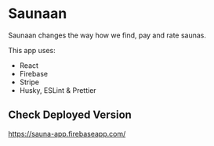 # Saunaan
Saunaan changes the way how we find, pay and rate saunas.

This app uses:
- React
- Firebase
- Stripe
- Husky, ESLint & Prettier

## Check Deployed Version

https://sauna-app.firebaseapp.com/

